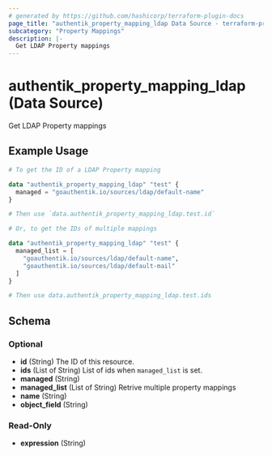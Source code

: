 ```yaml
---
# generated by https://github.com/hashicorp/terraform-plugin-docs
page_title: "authentik_property_mapping_ldap Data Source - terraform-provider-authentik"
subcategory: "Property Mappings"
description: |-
  Get LDAP Property mappings
---
```


# authentik_property_mapping_ldap (Data Source)

Get LDAP Property mappings

## Example Usage

```terraform
# To get the ID of a LDAP Property mapping

data "authentik_property_mapping_ldap" "test" {
  managed = "goauthentik.io/sources/ldap/default-name"
}

# Then use `data.authentik_property_mapping_ldap.test.id`

# Or, to get the IDs of multiple mappings

data "authentik_property_mapping_ldap" "test" {
  managed_list = [
    "goauthentik.io/sources/ldap/default-name",
    "goauthentik.io/sources/ldap/default-mail"
  ]
}

# Then use data.authentik_property_mapping_ldap.test.ids
```

<!-- schema generated by tfplugindocs -->
## Schema

### Optional

- **id** (String) The ID of this resource.
- **ids** (List of String) List of ids when `managed_list` is set.
- **managed** (String)
- **managed_list** (List of String) Retrive multiple property mappings
- **name** (String)
- **object_field** (String)

### Read-Only

- **expression** (String)


